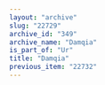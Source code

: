 ```yaml
---
layout: "archive"
slug: "22729"
archive_id: "349"
archive_name: "Damqia"
is_part_of: "Ur"
title: "Damqia"
previous_item: "22732"
---
```

